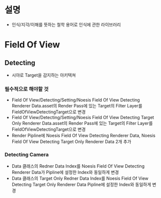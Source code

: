 # 설명
- 인식/지각/이해를 뜻하는 철학 용어로 인식에 관한 라이브러리

# Field Of View
## Detecting

- 시야로 Target을 감지하는 아키텍쳐
### 필수적으로 해야할 것
- Field Of View/Detecting/Setting/Noesis Field Of View Detecting Renderer Data.asset의 Render Pass에 있는 Target의 Filter Layer를 FieldOfViewDetectingTarget으로 변경
- Field Of View/Detecting/Setting/Noesis Field Of View Detecting Target Only Renderer Data.asset의 Render Pass에 있는 Target의 Filter Layer를 FieldOfViewDetectingTarget으로 변경
- Render Pipline에 Noesis Field Of View Detecting Renderer Data, Noesis Field Of View Detecting Target Only Renderer Data 2개 추가

### Detecting Camera
- Data 클래스의 Redner Data Index를 Noesis Field Of View Detecting Renderer Data가 Pipline에 설정한 Index와 동일하게 변경
- Data 클래스의 Target Only Redner Data Index를 Noesis Field Of View Detecting Target Only Renderer Data Pipline에 설정한 Index와 동일하게 변경
